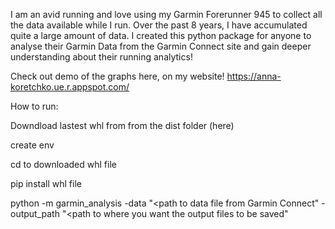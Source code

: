 I am an avid running and love using my Garmin Forerunner 945 to collect all the data available while I run. Over the past 8 years, I have accumulated quite a large amount of data. I created this python package for anyone to analyse their Garmin Data from the Garmin Connect site and gain deeper understanding about their running analytics!

Check out demo of the graphs here, on my website! https://anna-koretchko.ue.r.appspot.com/

How to run:

Downdload lastest whl from from the dist folder (here)

create env

cd to downloaded whl file

pip install whl file

python -m garmin_analysis -data "<path to data file from Garmin Connect" -output_path "<path to where you want the output files to be saved"
